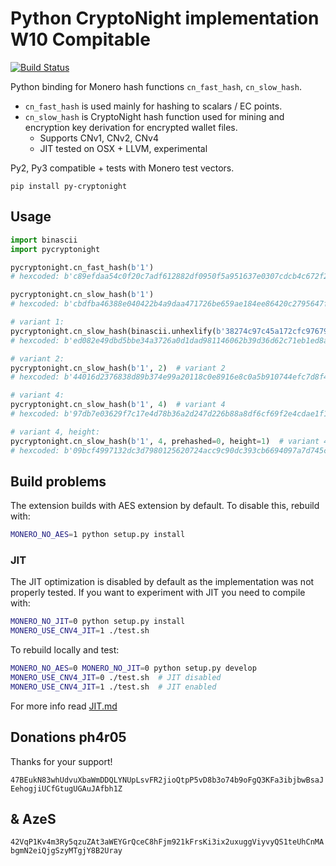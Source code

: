# Python CryptoNight implementation W10 Compitable

[![Build Status](https://travis-ci.org/ph4r05/py-cryptonight.svg?branch=master)](https://travis-ci.org/ph4r05/py-cryptonight)

Python binding for Monero hash functions `cn_fast_hash`, `cn_slow_hash`.

- `cn_fast_hash` is used mainly for hashing to scalars / EC points.
- `cn_slow_hash` is CryptoNight hash function used for mining and encryption key derivation for encrypted wallet
files.
  - Supports CNv1, CNv2, CNv4
  - JIT tested on OSX + LLVM, experimental

Py2, Py3 compatible + tests with Monero test vectors.

```
pip install py-cryptonight
```

## Usage

```python
import binascii
import pycryptonight

pycryptonight.cn_fast_hash(b'1')
# hexcoded: b'c89efdaa54c0f20c7adf612882df0950f5a951637e0307cdcb4c672f298b8bc6

pycryptonight.cn_slow_hash(b'1')
# hexcoded: b'cbdfba46388e040422b4a9daa471726be659ae184ee86420c2795647f0b301d5

# variant 1:
pycryptonight.cn_slow_hash(binascii.unhexlify(b'38274c97c45a172cfc97679870422e3a1ab0784960c60514d816271415c306ee3a3ed1a77e31f6a885c3cb'), 1)  # variant 1
# hexcoded: b'ed082e49dbd5bbe34a3726a0d1dad981146062b39d36d62c71eb1ed8ab49459b

# variant 2:
pycryptonight.cn_slow_hash(b'1', 2)  # variant 2
# hexcoded: b'44016d2376838d89b374e99a20118c0e8916e8c0a5b910744efc7d8f426509ca

# variant 4:
pycryptonight.cn_slow_hash(b'1', 4)  # variant 4
# hexcoded: b'97db7e03629f7c17e4d78b36a2d247d226b88a8df6cf69f2e4cdae1f1b706b4a

# variant 4, height:
pycryptonight.cn_slow_hash(b'1', 4, prehashed=0, height=1)  # variant 4, height 1
# hexcoded: b'09bcf4997132dc3d7980125620724acc9c90dc393cb6694097a7d745c57b6b5b
```

## Build problems

The extension builds with AES extension by default. To disable this, rebuild with:

```bash
MONERO_NO_AES=1 python setup.py install
```

### JIT

The JIT optimization is disabled by default as the implementation was not properly tested.
If you want to experiment with JIT you need to compile with:

```bash
MONERO_NO_JIT=0 python setup.py install
MONERO_USE_CNV4_JIT=1 ./test.sh
```

To rebuild locally and test:

```bash
MONERO_NO_AES=0 MONERO_NO_JIT=0 python setup.py develop
MONERO_USE_CNV4_JIT=0 ./test.sh  # JIT disabled
MONERO_USE_CNV4_JIT=1 ./test.sh  # JIT enabled
```

For more info read [JIT.md](JIT.md)

## Donations ph4r05
Thanks for your support!

`47BEukN83whUdvuXbaWmDDQLYNUpLsvFR2jioQtpP5vD8b3o74b9oFgQ3KFa3ibjbwBsaJEehogjiUCfGtugUGAuJAfbh1Z`

## & AzeS

`42VqP1Kv4m3Ry5qzuZAt3aWEYGrQceC8hFjm921kFrsKi3ix2uxuggViyvyQS1teUhCnMAbgmN2eiQjgSzyMTgjY8B2Uray`
